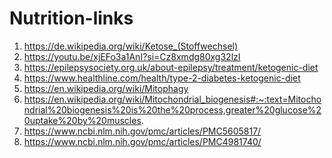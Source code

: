 # Nutrition-links
1) https://de.wikipedia.org/wiki/Ketose_(Stoffwechsel)
2) https://youtu.be/xjEFo3a1AnI?si=Cz8xmdg80xg32lzI
3) https://epilepsysociety.org.uk/about-epilepsy/treatment/ketogenic-diet
4) https://www.healthline.com/health/type-2-diabetes-ketogenic-diet
5) https://en.wikipedia.org/wiki/Mitophagy
6) https://en.wikipedia.org/wiki/Mitochondrial_biogenesis#:~:text=Mitochondrial%20biogenesis%20is%20the%20process,greater%20glucose%20uptake%20by%20muscles.
7) https://www.ncbi.nlm.nih.gov/pmc/articles/PMC5605817/
8) https://www.ncbi.nlm.nih.gov/pmc/articles/PMC4981740/
